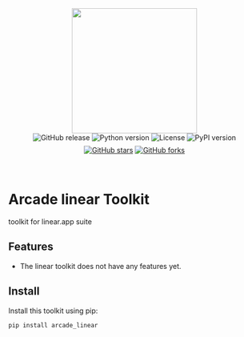 <div style="display: flex; justify-content: center; align-items: center;">
  <img
    src="https://docs.arcade.dev/images/logo/arcade-logo.png"
    style="width: 250px;"
  >
</div>

<div style="display: flex; justify-content: center; align-items: center; margin-bottom: 8px;">
  <img src="https://img.shields.io/github/v/release/shubcodes/linear" alt="GitHub release" style="margin: 0 2px;">
  <img src="https://img.shields.io/badge/python-3.10+-blue.svg" alt="Python version" style="margin: 0 2px;">
  <img src="https://img.shields.io/badge/license-MIT-green.svg" alt="License" style="margin: 0 2px;">
  <img src="https://img.shields.io/pypi/v/arcade_linear" alt="PyPI version" style="margin: 0 2px;">
</div>
<div style="display: flex; justify-content: center; align-items: center;">
  <a href="https://github.com/shubcodes/linear" target="_blank">
    <img src="https://img.shields.io/github/stars/shubcodes/linear" alt="GitHub stars" style="margin: 0 2px;">
  </a>
  <a href="https://github.com/shubcodes/linear/fork" target="_blank">
    <img src="https://img.shields.io/github/forks/shubcodes/linear" alt="GitHub forks" style="margin: 0 2px;">
  </a>
</div>

<br>
<br>

# Arcade linear Toolkit

toolkit for linear.app suite

## Features

- The linear toolkit does not have any features yet.

## Install

Install this toolkit using pip:

```bash
pip install arcade_linear
```